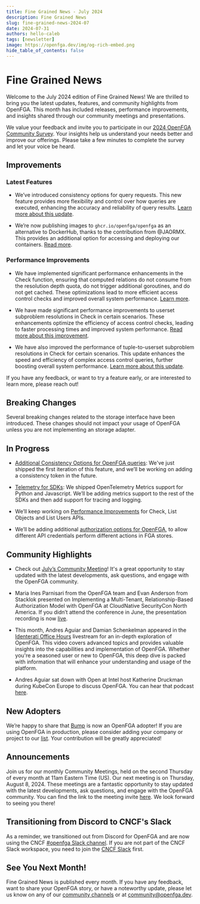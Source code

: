 ```yaml
---
title: Fine Grained News - July 2024
description: Fine Grained News
slug: fine-grained-news-2024-07
date: 2024-07-31
authors: hello-caleb
tags: [newsletter]
image: https://openfga.dev/img/og-rich-embed.png
hide_table_of_contents: false
---
```

# Fine Grained News


Welcome to the July 2024 edition of Fine Grained News! We are thrilled to bring you the latest updates, features, and community highlights from OpenFGA. This month has included releases, performance improvements, and insights shared through our community meetings and presentations.


We value your feedback and invite you to participate in our [2024 OpenFGA Community Survey](https://www.surveymonkey.com/r/OPENFGA2024). Your insights help us understand your needs better and improve our offerings. Please take a few minutes to complete the survey and let your voice be heard.


## Improvements


### Latest Features


- We’ve introduced consistency options for query requests. This new feature provides more flexibility and control over how queries are executed, enhancing the accuracy and reliability of query results. [Learn more about this update](https://github.com/openfga/openfga/pull/1764).


- We’re now publishing images to `ghcr.io/openfga/openfga` as an alternative to DockerHub, thanks to the contribution from @JAORMX. This provides an additional option for accessing and deploying our containers. [Read more](https://github.com/openfga/openfga/commit/#1775).


### Performance Improvements


- We have implemented significant performance enhancements in the Check function, ensuring that computed relations do not consume from the resolution depth quota, do not trigger additional goroutines, and do not get cached. These optimizations lead to more efficient access control checks and improved overall system performance. [Learn more](https://github.com/openfga/openfga/commit/#1786).


- We have made significant performance improvements to userset subproblem resolutions in Check in certain scenarios. These enhancements optimize the efficiency of access control checks, leading to faster processing times and improved system performance. [Read more about this improvement](https://github.com/openfga/openfga/commit/#1734).


- We have also improved the performance of tuple-to-userset subproblem resolutions in Check for certain scenarios. This update enhances the speed and efficiency of complex access control queries, further boosting overall system performance. [Learn more about this update](https://github.com/openfga/openfga/commit/#1735).


If you have any feedback, or want to try a feature early, or are interested to learn more, please reach out!


## Breaking Changes


Several breaking changes related to the storage interface have been introduced. These changes should not impact your usage of OpenFGA unless you are not implementing an storage adapter.


## In Progress


- [Additional Consistency Options for OpenFGA queries](https://github.com/openfga/roadmap/issues/54): We've just shipped the first iteration of this feature, and we’ll be working on adding a consistency token in the future.


- [Telemetry for SDKs](https://github.com/openfga/roadmap/issues/41): We shipped OpenTelemetry Metrics support for Python and Javascript. We’ll be adding metrics support to the rest of the SDKs and then add support for tracing and logging.


- We’ll keep working on [Performance Improvements](https://github.com/openfga/roadmap/issues/61) for Check, List Objects and List Users APIs.


- We’ll be adding additional [authorization options for OpenFGA](https://github.com/openfga/roadmap/issues/30), to allow different API credentials perform different actions in FGA stores.


## Community Highlights


- Check out [July’s Community Meeting](https://www.youtube.com/watch?v=GvgeQcQlUuU&t=212s&pp=ygUHT3BlbkZHQQ%3D%3D)! It's a great opportunity to stay updated with the latest developments, ask questions, and engage with the OpenFGA community.


- Maria Ines Parnisari from the OpenFGA team and Evan Anderson from Stacklok presented on Implementing a Multi-Tenant, Relationship-Based Authorization Model with OpenFGA at CloudNative SecurityCon North America. If you didn’t attend the conference in June, the presentation recording is now [live](https://www.youtube.com/watch?v=zIJOBLbaZOc).


- This month, Andres Aguiar and Damian Schenkelman appeared in the [Identerati Office Hours](https://www.youtube.com/watch?v=Ups1FFxK3VE&pp=ygUHT3BlbkZHQQ%3D%3D) livestream for an in-depth exploration of OpenFGA. This video covers advanced topics and provides valuable insights into the capabilities and implementation of OpenFGA. Whether you're a seasoned user or new to OpenFGA, this deep dive is packed with information that will enhance your understanding and usage of the platform.


- Andres Aguiar sat down with Open at Intel host Katherine Druckman during KubeCon Europe to discuss OpenFGA. You can hear that podcast [here](
https://www.intel.com/content/www/us/en/developer/articles/community/fine-grained-authorization-with-openfga.html).


## New Adopters


We’re happy to share that [Bump](https://www.bump-charge.com/) is now an OpenFGA adopter! If you are using OpenFGA in production, please consider adding your company or project to our [list](https://github.com/openfga/community/blob/main/ADOPTERS.md). Your contribution will be greatly appreciated!


## Announcements


Join us for our monthly Community Meetings, held on the second Thursday of every month at 11am Eastern Time (US). Our next meeting is on Thursday, August 8, 2024. These meetings are a fantastic opportunity to stay updated with the latest developments, ask questions, and engage with the OpenFGA community. You can find the link to the meeting invite [here](https://openfga.dev/docs/community#monthly-community-meetings). We look forward to seeing you there!


## Transitioning from Discord to CNCF's Slack


As a reminder, we transitioned out from Discord for OpenFGA and are now using the CNCF [#openfga Slack channel](https://cloud-native.slack.com/archives/C06G1NNH47N). If you are not part of the CNCF Slack workspace, you need to join the [CNCF Slack](https://slack.cncf.io) first.


## See You Next Month!


Fine Grained News is published every month. If you have any feedback, want to share your OpenFGA story, or have a noteworthy update, please let us know on any of our [community channels](https://openfga.dev/community) or at [community@openfga.dev](mailto:community@openfga.dev).
